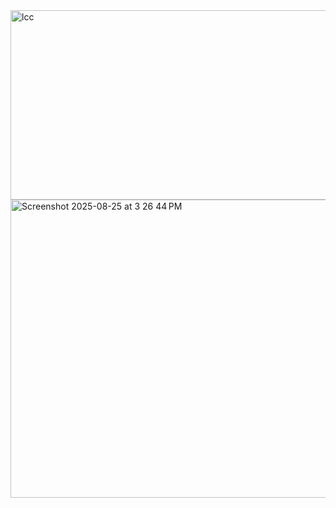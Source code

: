 <img width="605" height="303" alt="lcc" src="https://github.com/user-attachments/assets/e29d81af-a7cb-4c7d-8a2f-dd1a9acdf8ba" />
<img width="576" height="477" alt="Screenshot 2025-08-25 at 3 26 44 PM" src="https://github.com/user-attachments/assets/956511aa-cc12-49ab-85d9-09a50b1749f8" />
